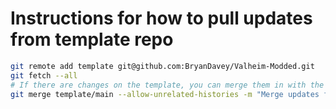 # Instructions for how to pull updates from template repo

```bash
git remote add template git@github.com:BryanDavey/Valheim-Modded.git
git fetch --all
# If there are changes on the template, you can merge them in with the following command:
git merge template/main --allow-unrelated-histories -m "Merge updates from template repo"
```
